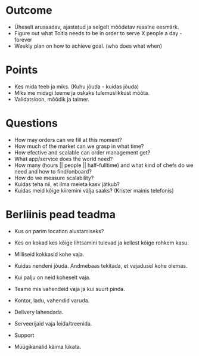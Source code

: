 # Outcome

* Üheselt arusaadav, ajastatud ja selgelt mõõdetav reaalne eesmärk.
* Figure out what Toitla needs to be in order to serve X people a day - forever
* Weekly plan on how to achieve goal. (who does what when)

# Points

* Kes mida teeb ja miks.  (Kuhu jõuda - kuidas jõuda)
* Miks me midagi teeme ja oskaks tulemuslikkust mõõta.
* Validatsioon, mõõdik ja taimer.

# Questions

* How may orders can we fill at this moment?
* How much of the market can we grasp in what time?
* How efective and scalable can order management get?
* What app/service does the world need?
* How many (hours || people || half-fulltime) and what kind of chefs do we need and how to find/onboard?
* How do we measure scalability?
* Kuidas teha nii, et ilma meieta kasv jätkub?
* Kuidas meid kõige kiiremini välja saaks? (Krister mainis telefonis)

# Berliinis pead teadma

* Kus on parim location alustamiseks?
* Kes on kokad kes kõige lihtsamini tulevad ja kellest kõige rohkem kasu.
* Milliseid kokkasid kohe vaja.
* Kuidas nendeni jõuda. Andmebaas tekitada, et vajadusel kohe olemas.
* Kui palju on neid koheselt vaja.

* Teame mis vahendeid vaja ja kui suurt pinda.
* Kontor, ladu, vahendid varuda.

* Delivery lahendada.
* Serveerijaid vaja leida/treenida.
* Support

* Müügikanalid käima lükata.

